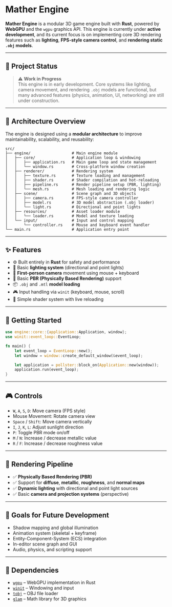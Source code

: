 # Mather Engine

**Mather Engine** is a modular 3D game engine built with **Rust**, powered by **WebGPU** and the `wgpu` graphics API. This engine is currently under **active development**, and its current focus is on implementing core 3D rendering features such as **lighting**, **FPS-style camera control**, and **rendering static `.obj` models**.

---

## 🚧 Project Status

> ⚠️ **Work in Progress**  
> This engine is in early development. Core systems like lighting, camera movement, and rendering `.obj` models are functional, but many advanced features (physics, animation, UI, networking) are still under construction.

---

## 🔧 Architecture Overview

The engine is designed using a **modular architecture** to improve maintainability, scalability, and reusability:

```
src/
├── engine/                  # Main engine module
│   ├── core/                # Application loop & windowing
│   │   ├── application.rs   # Main game loop and state management
│   │   └── window.rs        # Cross-platform window creation
│   ├── renderer/            # Rendering system
│   │   ├── texture.rs       # Texture loading and management
│   │   ├── shader.rs        # Shader compilation and hot-reloading
│   │   ├── pipeline.rs      # Render pipeline setup (PBR, lighting)
│   │   └── mesh.rs          # Mesh loading and rendering logic
│   ├── scene/               # Scene graph and 3D objects
│   │   ├── camera.rs        # FPS-style camera controller
│   │   ├── model.rs         # 3D model abstraction (.obj loader)
│   │   └── light.rs         # Directional and point lights
│   ├── resources/           # Asset loader module
│   │   └── loader.rs        # Model and texture loading
│   └── input/               # Input and control mapping
│       └── controller.rs    # Mouse and keyboard event handler
└── main.rs                  # Application entry point
```

---

## ✨ Features

- ⚙️ Built entirely in **Rust** for safety and performance  
- 🔆 Basic **lighting system** (directional and point lights)  
- 🎥 **First-person camera** movement using mouse + keyboard  
- 🧱 Basic **PBR (Physically Based Rendering)** support  
- 📦 `.obj` and `.mtl` **model loading**  
- 🎮 Input handling via `winit` (keyboard, mouse, scroll)  
- 🧪 Simple shader system with live reloading

---

## 🚀 Getting Started

```rust
use engine::core::{application::Application, window};
use winit::event_loop::EventLoop;

fn main() {
    let event_loop = EventLoop::new();
    let window = window::create_default_window(&event_loop);

    let application = pollster::block_on(Application::new(window));
    application.run(event_loop);
}
```

---

## 🎮 Controls

- `W`, `A`, `S`, `D`: Move camera (FPS style)  
- Mouse Movement: Rotate camera view  
- `Space` / `Shift`: Move camera vertically  
- `I`, `J`, `K`, `L`: Adjust sunlight direction  
- `P`: Toggle PBR mode on/off  
- `M` / `N`: Increase / decrease metallic value  
- `R` / `F`: Increase / decrease roughness value

---

## 🔬 Rendering Pipeline

- ✅ **Physically Based Rendering (PBR)**  
- ✅ Support for **diffuse**, **metallic**, **roughness**, and **normal maps**  
- ✅ **Dynamic lighting** with directional and point light sources  
- ✅ Basic **camera and projection systems** (perspective)

---

## 📌 Goals for Future Development

- Shadow mapping and global illumination  
- Animation system (skeletal + keyframe)  
- Entity-Component-System (ECS) integration  
- In-editor scene graph and GUI  
- Audio, physics, and scripting support  

---

## 📖 Dependencies

- [`wgpu`](https://github.com/gfx-rs/wgpu) – WebGPU implementation in Rust  
- [`winit`](https://github.com/rust-windowing/winit) – Windowing and input  
- [`tobj`](https://crates.io/crates/tobj) – OBJ file loader  
- [`glam`](https://crates.io/crates/glam) – Math library for 3D graphics  
